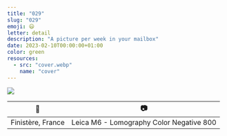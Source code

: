 ```yaml
---
title: "029"
slug: "029"
emoji: 😃
letter: detail
description: "A picture per week in your mailbox"
date: 2023-02-10T00:00:00+01:00
color: green
resources:
  - src: "cover.webp"
    name: "cover"
---
```

![](cover)

📍 | 📷
---|---
Finistère, France | Leica M6 - Lomography Color Negative 800
